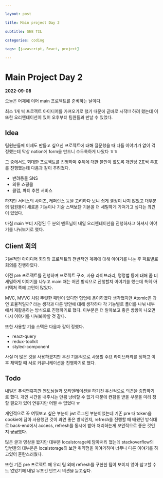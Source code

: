 ```yaml
---

layout: post

title: Main project Day 2

subtitle: SEB TIL

categories: coding

tags: [javascript, React, project]

---
```


# Main Project Day 2

**2022-09-08**

오늘은 어제에 이어 main 프로젝트를 준비하는 날이다.

최소 1개 씩 프로젝트 아이디어를 가져오기로 했기 때문에 곧바로 시작!!! 하려 했는데 이 또한 오리엔테이션이 있어 오후부터 팀원들과 만날 수 있었다. 

## Idea


팀원분들께 어제도 만들고 싶으신 프로젝트에 대해 질문했을 때 다들 이야기가 없어 걱정했는데 막상 notion에 form을 만드니 수두룩하게 나왔다 ㅎㅎ

그 중에서도 회대한 프로젝트를 진행하며 주제에 대한 불만이 없도록 개인당 2표씩 투표를 진행했는데 다음과 같이 추려졌다.

- 반려동물 SNS
- 의류 쇼핑몰
- 클럽, 파티 추천 서비스

하지만 서비스의 사이즈, 레퍼런스 등을 고려하다 보니 쉽게 결정이 나지 않았고 대부분의 팀원들이 새로운 기능이나 기술 스택보단 기본을 더 세밀하게 가져가고 싶다는 의견이 있었다.

마침 main 부터 지정된 두 분의 멘토님이 내일 오리엔테이션을 진행하자고 하셔서 이야기를 나눠보기로 했다.

## Client 회의


기본적인 아이디어 회의와 프로젝트의 전반적인 계획에 대해 이야기를 나눈 후 파트별로 회의를 진행하였다. 

이전 pre 프로젝트를 진행하며 프로젝트 구조, 사용 라이브러리, 명명법 등에 대해 좀 더 세밀하게 이야기를 나누고 main 때는 어떤 방식으로 진행할지 이야기를 했는데 특히 아키텍처 쪽에 고민이 많았다.

MVC, MVVC 처럼 뚜렷한 패턴이 있다면 협업에 용이하겠다 생각했지만 Atomic은 과연 효율적일까? 라는 생각과 다른 방안에 대해 생각하다 각 기능별로 폴더를 나눠 내부에서 재활용하는 방식으로 진행하기로 했다. 이부분은 더 알아보고 좋은 방향이 나오면 다시 이야기를 나눠봐야할 것 같다.

또한 사용할 기술 스택은 다음과 같이 정했다.

- react-query
- redux-toolkit
- styled-component

사실 더 많은 것을 사용하겠지만 우선 기본적으로 사용할 주요 라이브러리를 정하고 이후 채택할 때 서로 커뮤니케이션을 진행하기로 했다.

## Todo


내일은 추석연휴지만 멘토님들과 오리엔테이션을 하기전 우선적으로 의견을 종합하기로 했다. 개인 시간을 내주시는 만큼 낭비할 수 없기 때문에 컨펌을 받을 부분을 미리 정할 필요가 있어 연휴지만 어쩔 수 없었다 ㅠ

개인적으로 꼭 여쭤보고 싶은 부분이 jwt 로그인 부분이었는데 기존 pre 때 token을 cookie에 담아 사용했던 것이 과연 좋은 방식인지, refresh를 진행할 때 배웠던 방식대로 back-end에서 access, refresh를 동시에 받아 처리하는게 보안적으로 좋은 것인지 궁금했다.

많은 글과 영상을 봤지만 대부분 localstorage에 담아처리 했는데 stackoverflow의 답변들의 대부분은 localstorage의 보안 취약점을 이야기하며 너무나 다른 이야기를 하고있어 혼란스러웠다.

또한 기존 pre 프로젝트 때 우리 팀 외에 refresh를 구현한 팀이 보이지 않아 참고할 수도 없었기에 내일 무조건 반드시 의견을 듣고싶다.